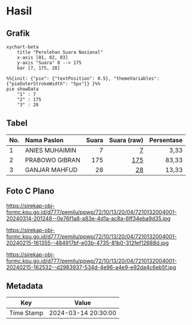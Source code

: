 # Hasil

## Grafik

```mermaid
xychart-beta
    title "Perolehan Suara Nasional"
    x-axis [01, 02, 03]
    y-axis "Suara" 0 --> 175
    bar [7, 175, 28]
```

```mermaid
%%{init: {"pie": {"textPosition": 0.5}, "themeVariables": {"pieOuterStrokeWidth": "5px"}} }%%
pie showData
    "1" : 7
    "2" : 175
    "3" : 28
```

## Tabel

| No. | Nama Paslon    | Suara | Suara (raw) | Persentase |
|:--- |:-------------- | -----:| -----------:| ----------:|
| 1   | ANIES MUHAIMIN | 7     | [7][p-1]    | 3,33       |
| 2   | PRABOWO GIBRAN | 175   | [175][p-2]  | 83,33      |
| 3   | GANJAR MAHFUD  | 28    | [28][p-3]   | 13,33      |


[p-1]: https://github.com/gigit-pemilu/pemilu-2024/blob/main/pilpres/hitung-suara/sub/72-sulawesi-tengah/sub/10-sigi/sub/13-kinovaro/sub/2004-rondingo/sub/001-tps/sub/paslon-1.txt
[p-2]: https://github.com/gigit-pemilu/pemilu-2024/blob/main/pilpres/hitung-suara/sub/72-sulawesi-tengah/sub/10-sigi/sub/13-kinovaro/sub/2004-rondingo/sub/001-tps/sub/paslon-2.txt
[p-3]: https://github.com/gigit-pemilu/pemilu-2024/blob/main/pilpres/hitung-suara/sub/72-sulawesi-tengah/sub/10-sigi/sub/13-kinovaro/sub/2004-rondingo/sub/001-tps/sub/paslon-3.txt

## Foto C Plano

https://sirekap-obj-formc.kpu.go.id/d777/pemilu/ppwp/72/10/13/20/04/7210132004001-20240314-201248--0e76f1a8-a83e-4d1a-ac8a-6ff34eba9d35.jpg

https://sirekap-obj-formc.kpu.go.id/d777/pemilu/ppwp/72/10/13/20/04/7210132004001-20240215-161355--484917bf-e03b-4735-81b0-312fef12688d.jpg

https://sirekap-obj-formc.kpu.go.id/d777/pemilu/ppwp/72/10/13/20/04/7210132004001-20240215-162532--d2983937-534d-4e96-a4e9-e92da4c6eb5f.jpg


## Metadata

| Key        | Value               |
| ---------- | ------------------- |
| Time Stamp | 2024-03-14 20:30:00 |



